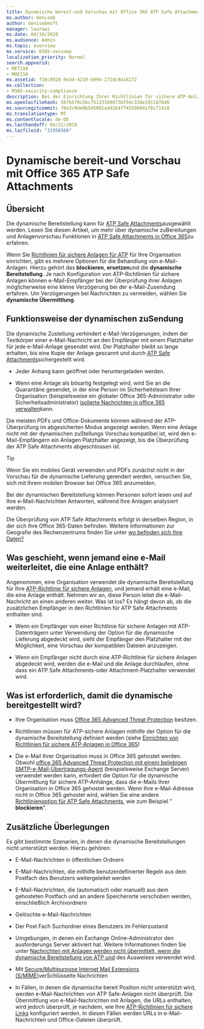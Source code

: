 ```yaml
---
title: Dynamische bereit-und Vorschau mit Office 365 ATP Safe Attachments
ms.author: deniseb
author: denisebmsft
manager: laurawi
ms.date: 04/19/2019
ms.audience: Admin
ms.topic: overview
ms.service: O365-seccomp
localization_priority: Normal
search.appverid:
- MET150
- MOE150
ms.assetid: f16c9928-8e3d-4219-b994-271dc9a16272
ms.collection:
- M365-security-compliance
description: Bei der Einrichtung Ihrer Richtlinien für sichere ATP-Anlagen wählen Sie dynamische Übermittlung aus, um Verzögerungen bei Nachrichten zu vermeiden und Personen eine Vorschau der zu überprüfenden Anhänge zu ermöglichen.
ms.openlocfilehash: 567b5f0c5bc75123169073bf5dc33de191187846
ms.sourcegitcommit: f0e3c9de0b545081a4d264f74559b941f6c71410
ms.translationtype: MT
ms.contentlocale: de-DE
ms.lasthandoff: 04/22/2019
ms.locfileid: "31958566"
---
```

# <a name="dynamic-delivery-and-previewing-with-office-365-atp-safe-attachments"></a>Dynamische bereit-und Vorschau mit Office 365 ATP Safe Attachments

## <a name="overview"></a>Übersicht

Die dynamische Bereitstellung kann für [ATP Safe Attachments](atp-safe-attachments.md)ausgewählt werden. Lesen Sie diesen Artikel, um mehr über dynamische zuBereitungen und Anlagenvorschau Funktionen in [ATP Safe Attachments in Office 365](atp-safe-attachments.md)zu erfahren.

Wenn Sie [Richtlinien für sichere Anlagen für ATP](set-up-atp-safe-attachments-policies.md) für Ihre Organisation einrichten, gibt es mehrere Optionen für die Behandlung von e-Mail-Anlagen. Hierzu gehört das **blockieren**, **ersetzen**und die **dynamische Bereitstellung**. Je nach Konfiguration von ATP-Richtlinien für sichere Anlagen können e-Mail-Empfänger bei der Überprüfung ihrer Anlagen möglicherweise eine kleine Verzögerung bei der e-Mail-Zusendung erfahren. Um Verzögerungen bei Nachrichten zu vermeiden, wählen Sie **dynamische Übermittlung**.
  
## <a name="how-dynamic-delivery-works"></a>Funktionsweise der dynamischen zuSendung
  
Die dynamische Zustellung verhindert e-Mail-Verzögerungen, indem der Textkörper einer e-Mail-Nachricht an den Empfänger mit einem Platzhalter für jede e-Mail-Anlage gesendet wird. Der Platzhalter bleibt so lange erhalten, bis eine Kopie der Anlage gescannt und durch [ATP Safe Attachments](atp-safe-attachments.md)sichergestellt wird. 

- Jeder Anhang kann geöffnet oder heruntergeladen werden. 

- Wenn eine Anlage als bösartig festgelegt wird, wird Sie an die Quarantäne gesendet, in der eine Person im Sicherheitsteam Ihrer Organisation (beispielsweise ein globaler Office 365-Administrator oder Sicherheitsadministrator) [isolierte Nachrichten in office 365 verwalten](manage-quarantined-messages-and-files.md)kann.

Die meisten PDFs und Office-Dokumente können während der ATP-Überprüfung im abgesicherten Modus angezeigt werden. Wenn eine Anlage nicht mit der dynamischen zuStellungs Vorschau kompatibel ist, wird den e-Mail-Empfängern ein Anlagen Platzhalter angezeigt, bis die Überprüfung der ATP Safe Attachments abgeschlossen ist.

> [!TIP]
> Wenn Sie ein mobiles Gerät verwenden und PDFs zunächst nicht in der Vorschau für die dynamische Lieferung gerendert werden, versuchen Sie, sich mit Ihrem mobilen Browser bei Office 365 anzumelden.

Bei der dynamischen Bereitstellung können Personen sofort lesen und auf Ihre e-Mail-Nachrichten Antworten, während Ihre Anlagen analysiert werden. 

Die Überprüfung von ATP Safe Attachments erfolgt in derselben Region, in der sich Ihre Office 365-Daten befinden. Weitere Informationen zur Geografie des Rechenzentrums finden Sie unter [wo befinden sich Ihre Daten?](https://products.office.com/where-is-your-data-located?geo=All) 
  
## <a name="what-happens-when-someone-forwards-an-email-that-contains-an-attachment"></a>Was geschieht, wenn jemand eine e-Mail weiterleitet, die eine Anlage enthält?

Angenommen, eine Organisation verwendet die dynamische Bereitstellung für Ihre [ATP-Richtlinie für sichere Anlagen](set-up-atp-safe-attachments-policies.md), und jemand erhält eine e-Mail, die eine Anlage enthält. Nehmen wir an, diese Person leitet die e-Mail-Nachricht an einen anderen weiter. Was ist los? Es hängt davon ab, ob die zusätzlichen Empfänger in den Richtlinien für ATP Safe Attachments enthalten sind.
  
- Wenn ein Empfänger von einer Richtlinie für sichere Anlagen mit ATP-Datenträgern unter Verwendung der Option für die dynamische Lieferung abgedeckt wird, sieht der Empfänger den Platzhalter mit der Möglichkeit, eine Vorschau der kompatiblen Dateien anzuzeigen.
    
- Wenn ein Empfänger nicht durch eine ATP-Richtlinie für sichere Anlagen abgedeckt wird, werden die e-Mail und die Anlage durchlaufen, ohne dass ein ATP Safe Attachments-oder Attachment-Platzhalter verwendet wird.
    
## <a name="whats-required-for-dynamic-delivery-to-work"></a>Was ist erforderlich, damit die dynamische bereitgestellt wird?

- Ihre Organisation muss [Office 365 Advanced Threat Protection](office-365-atp.md) besitzen.
    
- Richtlinien müssen für ATP-sichere Anlagen mithilfe der Option für die dynamische Bereitstellung definiert werden (siehe [Einrichten von Richtlinien für sichere ATP-Anlagen in Office 365](set-up-atp-safe-attachments-policies.md))
    
- Die e-Mail Ihrer Organisation muss in Office 365 gehostet werden. Obwohl [office 365 Advanced Threat Protection mit einem beliebigen SMTP-e-Mail-Übertragungs-Agent](https://docs.microsoft.com/office365/servicedescriptions/office-365-advanced-threat-protection-service-description#requirements-for-office-365-advanced-threat-protection-atp) (beispielsweise Exchange Server) verwendet werden kann, erfordert die Option für die dynamische Übermittlung für sichere ATP-Anhänge, dass die e-Mails Ihrer Organisation in Office 365 gehostet werden. Wenn Ihre e-Mail-Adresse nicht in Office 365 gehostet wird, wählen Sie eine andere [Richtlinienoption für ATP Safe Attachments](set-up-atp-safe-attachments-policies.md#step-3-learn-about-atp-safe-attachments-policy-options), wie zum Beispiel " **blockieren**".
    
## <a name="additional-considerations"></a>Zusätzliche Überlegungen

Es gibt bestimmte Szenarien, in denen die dynamische Bereitstellungen nicht unterstützt werden. Hierzu gehören:
  
- E-Mail-Nachrichten in öffentlichen Ordnern
    
- E-Mail-Nachrichten, die mithilfe benutzerdefinierter Regeln aus dem Postfach des Benutzers weitergeleitet werden
    
- E-Mail-Nachrichten, die (automatisch oder manuell) aus dem gehosteten Postfach und an andere Speicherorte verschoben werden, einschließlich Archivordnern
    
- Gelöschte e-Mail-Nachrichten
    
- Der Post Fach Suchordner eines Benutzers im Fehlerzustand
    
- Umgebungen, in denen ein Exchange Online-Administrator den ausforderungs Server aktiviert hat. Weitere Informationen finden Sie unter [Nachrichten mit Anlagen werden nicht übermittelt, wenn die dynamische Bereitstellung von ATP und](https://support.microsoft.com/help/4014438/messages-with-attachments-are-not-delivered-when-atp-dynamic-delivery) des Ausweises verwendet wird.

- Mit [Secure/Multipurpose Internet Mail Extensions (S/MIME)](s-mime-for-message-signing-and-encryption.md)verSchlüsselte Nachrichten

- In Fällen, in denen die dynamische bereit Position nicht unterstützt wird, werden e-Mail-Nachrichten von ATP Safe-Anlagen nicht überprüft. Die Übermittlung von e-Mail-Nachrichten mit Anlagen, die URLs enthalten, wird jedoch überprüft, je nachdem, wie Ihre [ATP-Richtlinien für sichere Links](set-up-atp-safe-links-policies.md) konfiguriert werden. In diesen Fällen werden URLs in e-Mail-Nachrichten und Office-Dateien überprüft.
